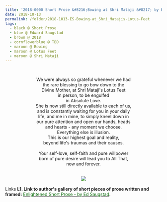 ```yaml
---
title: '2018-0000 Short Prose &#8216;Bowing at Shri Mataji &#8217; by Edward Saugstad'
date: 2018-10-13
permalink: /folder/2018-1013-ES-Bowing-at_Shri_Matajis-Lotus-Feet
tags:
  - black @ Short Prose
  - blue @ Edward Saugstad
  - brown @ 2018
  - cornflowerblue @ TBD
  - maroon @ Bowing
  - maroon @ Lotus Feet
  - maroon @ Shri Mataji
---
```


<br>

<p style="text-align:center;">
We were always so grateful whenever we had<br>
the rare blessing to go bow down to the<br>
Divine Mother, at Shri Mataji's Lotus Feet<br>
in person, to be engulfed<br>
in Absolute Love.<br>
She is now still directly available to each of us,<br>
and is constantly waiting for you in your daily<br>
life, and me in mine, to simply kneel down in<br>
our pure attention and open our hands, heads<br>
and hearts - any moment we choose.<br>
Everything else is illusion.<br>
This is our highest goal and reality,<br>
beyond life's traumas and their causes.<br>
<br>
Your self-love, self-faith and pure willpower<br>
born of pure desire will lead you to All That,<br>
now and forever.<br>
</p>

<br>

<div style="text-align: center"><img src="https://pub-d2961b45870447fba8dbefdcd37b9c76.r2.dev/2018-1023_Bowing_at_Shri_Mataji's_Lotus_Feet_by_Edward_Saugstad.jpg" /></div>

<br>

<wave-list>
<list-title color="DarkSeaGreen" width="25">Links</list-title>
  <list-item color="BlanchedAlmond"  width="285"><b> L1. Link to author's gallery of short pieces of prose written and framed:</b> <a href="https://imageevent.com/sahaja/art/enlightenedshortproseframedbyeds"><font color="DarkGreen">Enlightened Short Prose - by Ed Saugstad</font></a>. </list-item>
</wave-list>